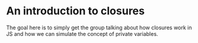# An introduction to closures
The goal here is to simply get the group talking about how closures work in JS and how we can simulate the concept of private variables.